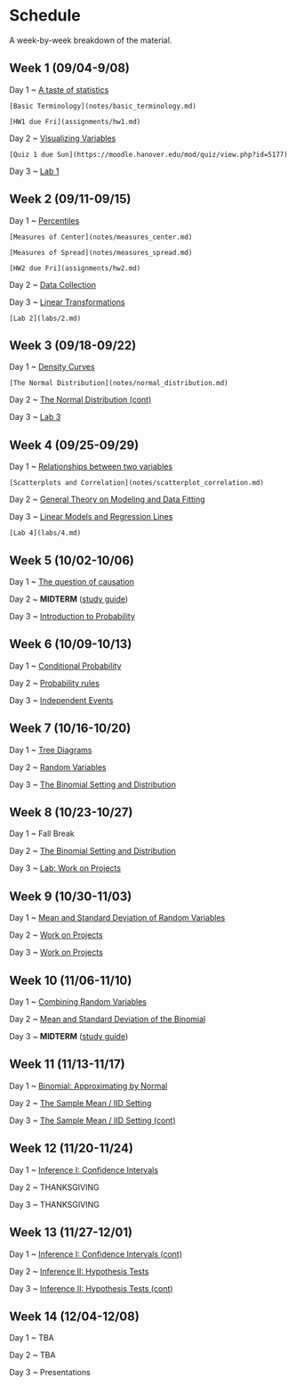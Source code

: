 # Schedule

A week-by-week breakdown of the material.

## Week  1 (09/04-9/08)

Day 1
  ~ [A taste of statistics](notes/taste.md)

    [Basic Terminology](notes/basic_terminology.md)

    [HW1 due Fri](assignments/hw1.md)

Day 2
  ~ [Visualizing Variables](notes/visualizing_distributions.md)

    [Quiz 1 due Sun](https://moodle.hanover.edu/mod/quiz/view.php?id=5177)

Day 3
  ~ [Lab 1](https://hanoverstatslabs.github.io/resources/labs/Lab1Instructions.html)


## Week  2 (09/11-09/15)

Day 1
  ~ [Percentiles](notes/percentiles.md)

    [Measures of Center](notes/measures_center.md)

    [Measures of Spread](notes/measures_spread.md)

    [HW2 due Fri](assignments/hw2.md)

Day 2
  ~ [Data Collection](notes/data_collection.md)

Day 3
  ~ [Linear Transformations](notes/linear_transformations.md)

    [Lab 2](labs/2.md)

## Week  3 (09/18-09/22)

Day 1
  ~ [Density Curves](notes/density_curves.md)

    [The Normal Distribution](notes/normal_distribution.md)

Day 2
  ~ [The Normal Distribution (cont)](notes/normal_distribution.md)

Day 3
  ~ [Lab 3](labs/3.md)

## Week  4 (09/25-09/29)

Day 1
  ~ [Relationships between two variables](notes/relationships.md)

    [Scatterplots and Correlation](notes/scatterplot_correlation.md)

Day 2
  ~ [General Theory on Modeling and Data Fitting](notes/modeling_general.md)

Day 3
  ~ [Linear Models and Regression Lines](notes/linear_regression.md)

    [Lab 4](labs/4.md)

## Week  5 (10/02-10/06)

Day 1
  ~ [The question of causation](notes/correlation_causation.md)

Day 2
  ~ **MIDTERM**  ([study guide](notes/midterm1_study_guide.md))

Day 3
  ~ [Introduction to Probability](notes/probability_intro.md)

## Week  6 (10/09-10/13)

Day 1
  ~ [Conditional Probability](notes/probability_conditional.md)

Day 2
  ~ [Probability rules](notes/probability_rules.md)

Day 3
  ~ [Independent Events](notes/independent_events.md)

## Week  7 (10/16-10/20)

Day 1
  ~ [Tree Diagrams](notes/decision_trees.md)

Day 2
  ~ [Random Variables](notes/random_variables.md)

Day 3
  ~ [The Binomial Setting and Distribution](notes/binomial.md)

## Week  8 (10/23-10/27)

Day 1
  ~ Fall Break

Day 2
  ~ [The Binomial Setting and Distribution](notes/binomial.md)

Day 3
  ~ [Lab: Work on Projects](labs/projectAnalysisSteps.md)

## Week  9 (10/30-11/03)

Day 1
  ~ [Mean and Standard Deviation of Random Variables](notes/rv_mean.md)

Day 2
  ~ [Work on Projects](labs/projectAnalysisSteps.md)

Day 3
  ~ [Work on Projects](labs/projectAnalysisSteps.md)

## Week 10 (11/06-11/10)

Day 1
  ~ [Combining Random Variables](notes/rv_combine.md)

Day 2
  ~ [Mean and Standard Deviation of the Binomial](notes/binomial_mean.md)

Day 3
  ~ **MIDTERM** ([study guide](notes/midterm2_study_guide.md))

## Week 11 (11/13-11/17)

Day 1
  ~ [Binomial: Approximating by Normal](notes/binomial_mean.md)

Day 2
  ~ [The Sample Mean / IID Setting](notes/iid_setting.md)

Day 3
  ~ [The Sample Mean / IID Setting (cont)](notes/iid_setting.md)

## Week 12 (11/20-11/24)

Day 1
  ~ [Inference I: Confidence Intervals](notes/confidence_intervals.md)

Day 2
  ~ THANKSGIVING

Day 3
  ~ THANKSGIVING

## Week 13 (11/27-12/01)

Day 1
  ~ [Inference I: Confidence Intervals (cont)](notes/confidence_intervals.md)

Day 2
  ~ [Inference II: Hypothesis Tests](notes/hypothesis_tests.md)

Day 3
  ~ [Inference II: Hypothesis Tests (cont)](notes/hypothesis_tests.md)

## Week 14 (12/04-12/08)

Day 1
  ~ TBA

Day 2
  ~ TBA

Day 3
  ~ Presentations
